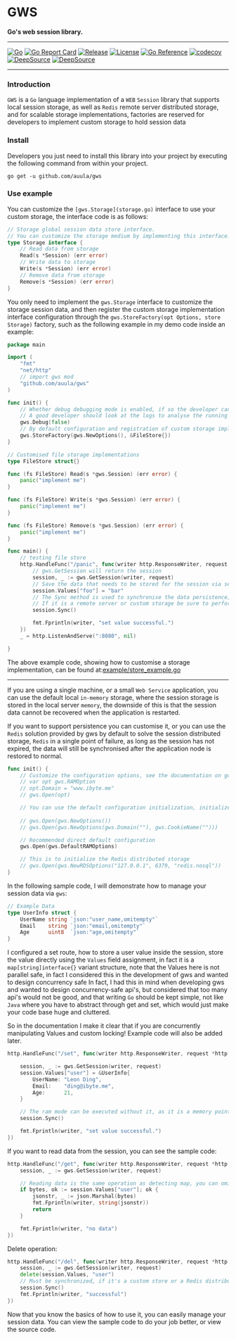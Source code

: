 # GWS
**Go's web session library.**

---
[![Go](https://github.com/auula/gws/actions/workflows/go-test.yml/badge.svg?event=push)](https://github.com/auula/gws/actions/workflows/go-test.yml)
[![Go Report Card](https://goreportcard.com/badge/github.com/auula/gws)](https://goreportcard.com/report/github.com/auula/gws)
[![Release](https://img.shields.io/github/v/release/auula/gws.svg?style=flat-square)](https://github.com/auula/gws)
[![License](https://img.shields.io/badge/license-MIT-db5149.svg)](https://github.com/auula/gws/blob/master/LICENSE)
[![Go Reference](https://pkg.go.dev/badge/github.com/auula/gws.svg)](https://pkg.go.dev/github.com/auula/gws)
[![codecov](https://codecov.io/gh/auula/gws/branch/dev/graph/badge.svg?token=btbed5BUUZ)](https://codecov.io/gh/auula/gws)
[![DeepSource](https://deepsource.io/gh/auula/gws.svg/?label=active+issues&show_trend=true)](https://deepsource.io/gh/auula/gws/?ref=repository-badge)
[![DeepSource](https://deepsource.io/gh/auula/gws.svg/?label=resolved+issues&show_trend=true)](https://deepsource.io/gh/auula/gws/?ref=repository-badge)

---

### Introduction

`GWS` is a `Go` language implementation of a `WEB` `Session` library that supports local session storage, as well as `Redis` remote server distributed storage, and for scalable storage implementations, factories are reserved for developers to implement custom storage to hold session data

### Install

Developers you just need to install this library into your project by executing the following command from within your project.

```shell
go get -u github.com/auula/gws
```

### Use example
You can customize the `[gws.Storage](storage.go)` interface to use your custom storage, the interface code is as follows:

```go
// Storage global session data store interface.
// You can customize the storage medium by implementing this interface.
type Storage interface {
	// Read data from storage
	Read(s *Session) (err error)
	// Write data to storage
	Write(s *Session) (err error)
	// Remove data from storage
	Remove(s *Session) (err error)
}
```
You only need to implement the `gws.Storage` interface to customize the storage session data, and then register the custom storage implementation interface configuration through the `gws.StoreFactory(opt Options, store Storage)` factory, such as the following example in my demo code inside an example:

```go
package main

import (
	"fmt"
	"net/http"
	// import gws mod
	"github.com/auula/gws"
)

func init() {
	// Whether debug debugging mode is enabled, if so the developer can see the session link log in the console
	// A good developer should look at the logs to analyse the running state of the application, not the debug function in the IDE
	gws.Debug(false)
	// By default configuration and registration of custom storage implementations
	gws.StoreFactory(gws.NewOptions(), &FileStore{})
}

// Customised file storage implementations
type FileStore struct{}

func (fs FileStore) Read(s *gws.Session) (err error) {
	panic("implement me")
}

func (fs FileStore) Write(s *gws.Session) (err error) {
	panic("implement me")
}

func (fs FileStore) Remove(s *gws.Session) (err error) {
	panic("implement me")
}

func main() {
	// testing file store
	http.HandleFunc("/panic", func(writer http.ResponseWriter, request *http.Request) {
		// gws.GetSession will return the session
		session, _ := gws.GetSession(writer, request)
		// Save the data that needs to be stored for the session via session.Values
		session.Values["foo"] = "bar"
		// The Sync method is used to synchronise the data persistence, although it can be left out if it is the default in-memory storage.
		// If it is a remote server or custom storage be sure to perform this method to synchronize data to other distributed ends
		session.Sync()

		fmt.Fprintln(writer, "set value successful.")
	})
	_ = http.ListenAndServe(":8080", nil)

}
```
The above example code, showing how to customise a storage implementation, can be found at:[example/store_example.go](./example/store_example.go)

---
If you are using a single machine, or a small `Web Service` application, you can use the default local `in-memory` storage, where the session storage is stored in the local server `memory`, the downside of this is that the session data cannot be recovered when the application is restarted.

If you want to support persistence you can customise it, or you can use the `Redis` solution provided by gws by default to solve the session distributed storage, `Redis` in a single point of failure, as long as the session has not expired, the data will still be synchronised after the application node is restored to normal.

```go
func init() {
	// Customize the configuration options, see the documentation on go.dev for details, or look at the source code
	// var opt gws.RAMOption
	// opt.Domain = "www.ibyte.me"
	// gws.Open(opt)

	// You can use the default configuration initialization, initialized by option function mode
	
	// gws.Open(gws.NewOptions())
	// gws.Open(gws.NewOptions(gws.Domain(""), gws.CookieName("")))

	// Recommended direct default configuration
	gws.Open(gws.DefaultRAMOptions)

	// This is to initialize the Redis distributed storage
	// gws.Open(gws.NewRDSOptions("127.0.0.1", 6379, "redis.nosql"))
}
```
In the following sample code, I will demonstrate how to manage your session data via `gws`:

```go
// Example Data
type UserInfo struct {
	UserName string `json:"user_name,omitempty"`
	Email    string `json:"email,omitempty"`
	Age      uint8  `json:"age,omitempty"`
}
```

I configured a set route, how to store a user value inside the session, store the value directly using the `Values` field assignment, in fact it is a `map[string]interface{}` variant structure, note that the Values here is not parallel safe, in fact I considered this in the development of gws and wanted to design concurrency safe In fact, I had this in mind when developing gws and wanted to design concurrency-safe api's, but considered that too many api's would not be good, and that writing `Go` should be kept simple, not like `Java` where you have to abstract through get and set, which would just make your code base huge and cluttered.

So in the documentation I make it clear that if you are concurrently manipulating Values and custom locking! Example code will also be added later.

```go
http.HandleFunc("/set", func(writer http.ResponseWriter, request *http.Request) {

	session, _ := gws.GetSession(writer, request)
	session.Values["user"] = &UserInfo{
		UserName: "Leon Ding",
		Email:    "ding@ibyte.me",
		Age:      21,
	}

	// The ram mode can be executed without it, as it is a memory pointer reference
	session.Sync()

	fmt.Fprintln(writer, "set value successful.")
})

```
If you want to read data from the session, you can see the sample code:

```go
http.HandleFunc("/get", func(writer http.ResponseWriter, request *http.Request) {
	session, _ := gws.GetSession(writer, request)

	// Reading data is the same operation as detecting map, you can omit this if operation if you can be sure that this must have a value
	if bytes, ok := session.Values["user"]; ok {
		jsonstr, _ := json.Marshal(bytes)
		fmt.Fprintln(writer, string(jsonstr))
		return
	}

	fmt.Fprintln(writer, "no data")
})
```
Delete operation:

```go
http.HandleFunc("/del", func(writer http.ResponseWriter, request *http.Request) {
	session, _ := gws.GetSession(writer, request)
	delete(session.Values, "user")
	// Must be synchronized, if it's a custom store or a Redis distributed store
	session.Sync()
	fmt.Fprintln(writer, "successful")
})
```

Now that you know the basics of how to use it, you can easily manage your session data. You can view the sample code to do your job better, or view the source code.